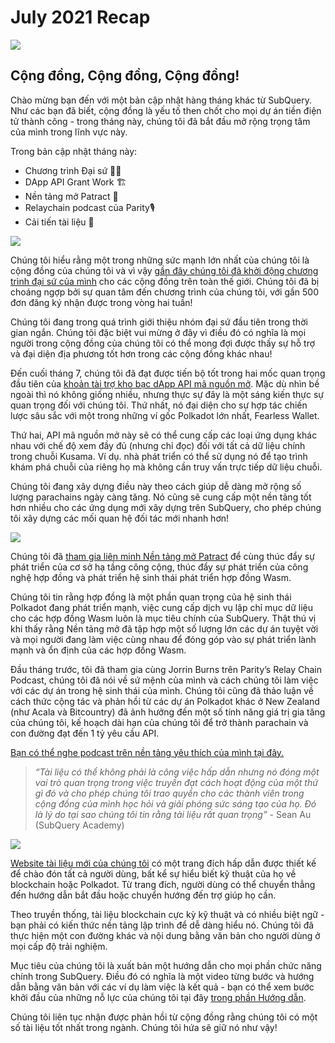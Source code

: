 # July 2021 Recap

![](https://miro.medium.com/max/1400/1*2z3_9s-SY7dAvfe6xf9IDA.png)

## Cộng đồng, Cộng đồng, Cộng đồng!


Chào mừng bạn đến với một bản cập nhật hàng tháng khác từ SubQuery. Như các bạn đã biết, cộng đồng là yếu tố then chốt cho mọi dự án tiền điện tử thành công - trong tháng này, chúng tôi đã bắt đầu mở rộng trọng tâm của mình trong lĩnh vực này.

Trong bản cập nhật tháng này:

-   Chương trình Đại sứ 👩💼
-   DApp API Grant Work 🏗
-   Nền tảng mở Patract 🌃
-   Relaychain podcast của Parity🎙
-   Cải tiến tài liệu 📑


![](https://miro.medium.com/max/1400/0*pe3Z3x1lGb_RLa5x)

Chúng tôi hiểu rằng một trong những sức mạnh lớn nhất của chúng tôi là cộng đồng của chúng tôi và vì vậy [gần đây chúng tôi đã khởi động chương trình đại sứ của mình](https://subquery.medium.com/introducing-the-subquery-ambassador-program-aa82613ab804) cho các cộng đồng trên toàn thế giới. Chúng tôi đã bị choáng ngợp bởi sự quan tâm đến chương trình của chúng tôi, với gần 500 đơn đăng ký nhận được trong vòng hai tuần!

Chúng tôi đang trong quá trình giới thiệu nhóm đại sứ đầu tiên trong thời gian ngắn. Chúng tôi đặc biệt vui mừng ở đây vì điều đó có nghĩa là mọi người trong cộng đồng của chúng tôi có thể mong đợi được thấy sự hỗ trợ và đại diện địa phương tốt hơn trong các cộng đồng khác nhau!

Đến cuối tháng 7, chúng tôi đã đạt được tiến bộ tốt trong hai mốc quan trọng đầu tiên của [khoản tài trợ kho bạc dApp API mã nguồn mở](https://kusama.polkassembly.io/treasury/95). Mặc dù nhìn bề ngoài thì nó không giống nhiều, nhưng thực sự đây là một sáng kiến ​​thực sự quan trọng đối với chúng tôi. Thứ nhất, nó đại diện cho sự hợp tác chiến lược sâu sắc với một trong những ví gốc Polkadot lớn nhất, Fearless Wallet.

Thứ hai, API mã nguồn mở này sẽ có thể cung cấp các loại ứng dụng khác nhau với chế độ xem đầy đủ (nhưng chỉ đọc) đối với tất cả dữ liệu chính trong chuỗi Kusama. Ví dụ. nhà phát triển có thể sử dụng nó để tạo trình khám phá chuỗi của riêng họ mà không cần truy vấn trực tiếp dữ liệu chuỗi.

Chúng tôi đang xây dựng điều này theo cách giúp dễ dàng mở rộng số lượng parachains ngày càng tăng. Nó cũng sẽ cung cấp một nền tảng tốt hơn nhiều cho các ứng dụng mới xây dựng trên SubQuery, cho phép chúng tôi xây dựng các mối quan hệ đối tác mới nhanh hơn!

![](https://miro.medium.com/max/1400/0*AhM68fyjjSp_2edZ)

Chúng tôi đã [tham gia liên minh Nền tảng mở Patract](https://subquery.medium.com/subquery-is-joining-the-patract-open-platform-91682c748a57) để cùng thúc đẩy sự phát triển của cơ sở hạ tầng công cộng, thúc đẩy sự phát triển của công nghệ hợp đồng và phát triển hệ sinh thái phát triển hợp đồng Wasm.

Chúng tôi tin rằng hợp đồng là một phần quan trọng của hệ sinh thái Polkadot đang phát triển mạnh, việc cung cấp dịch vụ lập chỉ mục dữ liệu cho các hợp đồng Wasm luôn là mục tiêu chính của SubQuery. Thật thú vị khi thấy rằng Nền tảng mở đã tập hợp một số lượng lớn các dự án tuyệt vời và mọi người đang làm việc cùng nhau để đóng góp vào sự phát triển lành mạnh và ổn định của các hợp đồng Wasm.

Đầu tháng trước, tôi đã tham gia cùng Jorrin Burns trên Parity’s Relay Chain Podcast, chúng tôi đã nói về sứ mệnh của mình và cách chúng tôi làm việc với các dự án trong hệ sinh thái của mình. Chúng tôi cũng đã thảo luận về cách thức cộng tác và phản hồi từ các dự án Polkadot khác ở New Zealand (như Acala và Bitcountry) đã ảnh hưởng đến một số tính năng giá trị gia tăng của chúng tôi, kế hoạch dài hạn của chúng tôi để trở thành parachain và con đường đạt đến 1 tỷ yêu cầu API.

[Bạn có thể nghe podcast trên nền tảng yêu thích của mình tại đây.](https://relaychain.fm/35-querying-the-worlds-data-with-subquery)

> _“Tài liệu có thể không phải là công việc hấp dẫn nhưng nó đóng một vai trò quan trọng trong việc truyền đạt cách hoạt động của một thứ gì đó và cho phép chúng tôi trao quyền cho các thành viên trong cộng đồng của mình học hỏi và giải phóng sức sáng tạo của họ. Đó là lý do tại sao chúng tôi tin rằng tài liệu rất quan trọng”_ - Sean Au (SubQuery Academy)

![](https://miro.medium.com/max/1200/0*tvcfXFxHc6shdmAy.gif)

[Website tài liệu mới của chúng tôi](https://doc.subquery.network/) có một trang đích hấp dẫn được thiết kế để chào đón tất cả người dùng, bất kể sự hiểu biết kỹ thuật của họ về blockchain hoặc Polkadot. Từ trang đích, người dùng có thể chuyển thẳng đến hướng dẫn bắt đầu hoặc chuyển hướng đến trợ giúp họ cần.

Theo truyền thống, tài liệu blockchain cực kỳ kỹ thuật và có nhiều biệt ngữ - bạn phải có kiến thức nền tảng lập trình để dễ dàng hiểu nó. Chúng tôi đã thực hiện một con đường khác và nội dung bằng văn bản cho người dùng ở mọi cấp độ trải nghiệm.

Mục tiêu của chúng tôi là xuất bản một hướng dẫn cho mọi phần chức năng chính trong SubQuery. Điều đó có nghĩa là một video từng bước và hướng dẫn bằng văn bản với các ví dụ làm việc là kết quả - bạn có thể xem bước khởi đầu của những nỗ lực của chúng tôi tại đây [trong phần Hướng dẫn](https://doc.subquery.network/tutorials_examples/howto.html).

Chúng tôi liên tục nhận được phản hồi từ cộng đồng rằng chúng tôi có một số tài liệu tốt nhất trong ngành. Chúng tôi hứa sẽ giữ nó như vậy!